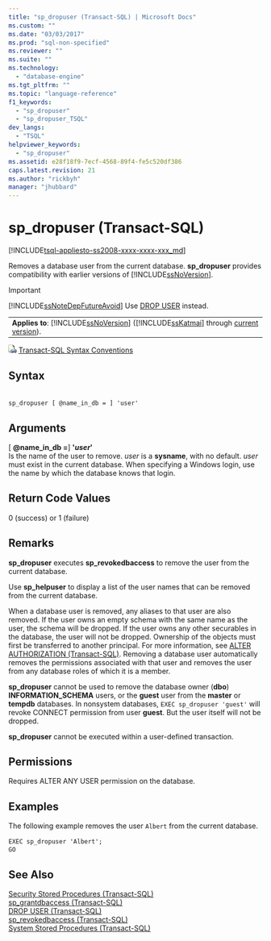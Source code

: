 ```yaml
---
title: "sp_dropuser (Transact-SQL) | Microsoft Docs"
ms.custom: ""
ms.date: "03/03/2017"
ms.prod: "sql-non-specified"
ms.reviewer: ""
ms.suite: ""
ms.technology: 
  - "database-engine"
ms.tgt_pltfrm: ""
ms.topic: "language-reference"
f1_keywords: 
  - "sp_dropuser"
  - "sp_dropuser_TSQL"
dev_langs: 
  - "TSQL"
helpviewer_keywords: 
  - "sp_dropuser"
ms.assetid: e28f18f9-7ecf-4568-89f4-fe5c520df386
caps.latest.revision: 21
ms.author: "rickbyh"
manager: "jhubbard"
---
```

# sp_dropuser (Transact-SQL)
[!INCLUDE[tsql-appliesto-ss2008-xxxx-xxxx-xxx_md](../../../database-engine/configure/windows/includes/tsql-appliesto-ss2008-xxxx-xxxx-xxx-md.md)]

  Removes a database user from the current database. **sp_dropuser** provides compatibility with earlier versions of [!INCLUDE[ssNoVersion](../../../advanced-analytics/r-services/includes/ssnoversion-md.md)].  
  
> [!IMPORTANT]  
>  [!INCLUDE[ssNoteDepFutureAvoid](../../../database-engine/configure/windows/includes/ssnotedepfutureavoid-md.md)] Use [DROP USER](../../../t-sql/statements/drop-user-transact-sql.md) instead.  
  
||  
|-|  
|**Applies to**: [!INCLUDE[ssNoVersion](../../../advanced-analytics/r-services/includes/ssnoversion-md.md)] ([!INCLUDE[ssKatmai](../../../analysis-services/data-mining/includes/sskatmai-md.md)] through [current version](http://go.microsoft.com/fwlink/p/?LinkId=299658)).|  
  
 ![Topic link icon](../../../database-engine/configure/windows/media/topic-link.gif "Topic link icon") [Transact-SQL Syntax Conventions](../../../t-sql/language-elements/transact-sql-syntax-conventions-transact-sql.md)  
  
## Syntax  
  
```  
  
sp_dropuser [ @name_in_db = ] 'user'  
```  
  
## Arguments  
 [ **@name_in_db =**] **'***user***'**  
 Is the name of the user to remove. *user* is a **sysname**, with no default. *user* must exist in the current database. When specifying a Windows login, use the name by which the database knows that login.  
  
## Return Code Values  
 0 (success) or 1 (failure)  
  
## Remarks  
 **sp_dropuser** executes **sp_revokedbaccess** to remove the user from the current database.  
  
 Use **sp_helpuser** to display a list of the user names that can be removed from the current database.  
  
 When a database user is removed, any aliases to that user are also removed. If the user owns an empty schema with the same name as the user, the schema will be dropped. If the user owns any other securables in the database, the user will not be dropped. Ownership of the objects must first be transferred to another principal. For more information, see [ALTER AUTHORIZATION &#40;Transact-SQL&#41;](../../../t-sql/statements/alter-authorization-transact-sql.md). Removing a database user automatically removes the permissions associated with that user and removes the user from any database roles of which it is a member.  
  
 **sp_dropuser** cannot be used to remove the database owner (**dbo**) **INFORMATION_SCHEMA** users, or the **guest** user from the **master** or **tempdb** databases. In nonsystem databases, `EXEC sp_dropuser 'guest'` will revoke CONNECT permission from user **guest**. But the user itself will not be dropped.  
  
 **sp_dropuser** cannot be executed within a user-defined transaction.  
  
## Permissions  
 Requires ALTER ANY USER permission on the database.  
  
## Examples  
 The following example removes the user `Albert` from the current database.  
  
```  
EXEC sp_dropuser 'Albert';  
GO  
```  
  
## See Also  
 [Security Stored Procedures &#40;Transact-SQL&#41;](../../../relational-databases/reference/system-stored-procedures/security-stored-procedures-transact-sql.md)   
 [sp_grantdbaccess &#40;Transact-SQL&#41;](../../../relational-databases/reference/system-stored-procedures/sp-grantdbaccess-transact-sql.md)   
 [DROP USER &#40;Transact-SQL&#41;](../../../t-sql/statements/drop-user-transact-sql.md)   
 [sp_revokedbaccess &#40;Transact-SQL&#41;](../../../relational-databases/reference/system-stored-procedures/sp-revokedbaccess-transact-sql.md)   
 [System Stored Procedures &#40;Transact-SQL&#41;](../../../relational-databases/reference/system-stored-procedures/system-stored-procedures-transact-sql.md)  
  
  